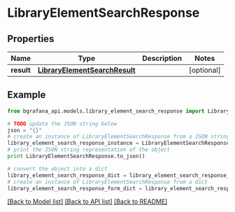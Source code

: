 # LibraryElementSearchResponse


## Properties
Name | Type | Description | Notes
------------ | ------------- | ------------- | -------------
**result** | [**LibraryElementSearchResult**](LibraryElementSearchResult.md) |  | [optional] 

## Example

```python
from bgrafana_api.models.library_element_search_response import LibraryElementSearchResponse

# TODO update the JSON string below
json = "{}"
# create an instance of LibraryElementSearchResponse from a JSON string
library_element_search_response_instance = LibraryElementSearchResponse.from_json(json)
# print the JSON string representation of the object
print LibraryElementSearchResponse.to_json()

# convert the object into a dict
library_element_search_response_dict = library_element_search_response_instance.to_dict()
# create an instance of LibraryElementSearchResponse from a dict
library_element_search_response_form_dict = library_element_search_response.from_dict(library_element_search_response_dict)
```
[[Back to Model list]](../README.md#documentation-for-models) [[Back to API list]](../README.md#documentation-for-api-endpoints) [[Back to README]](../README.md)


